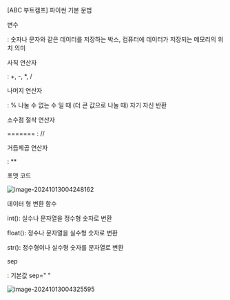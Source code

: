 [ABC 부트캠프] 파이썬 기본 문법



변수

: 숫자나 문자와 같은 데이터를 저장하는 박스, 컴퓨터에 데이터가 저장되는 메모리의 위치 의미



사칙 연산자

: +, -, *, /



나머지 연산자

: % 나눌 수 없는 수 일 때 (더 큰 값으로 나눌 때) 자기 자신 반환



소수점 절삭 연산자


=======
: //



거듭제곱 연산자

: **



포맷 코드

![image-20241013004248162](/Users/jeongjaemin/Desktop/gitjm34.github.io./images/2023-07-05/image-20241013004248162.png)

데이터 형 변환 함수

int(): 실수나 문자열을 정수형 숫자로 변환

float(): 정수나 문자열을 실수형 숫자로 변환

str(): 정수형이나 실수형 숫자를 문자열로 변환



sep

: 기본값 sep=" "

![image-20241013004325595](/Users/jeongjaemin/Desktop/gitjm34.github.io/images/2023-07-05/image-20241013004325595.png)
